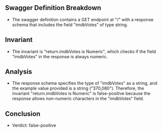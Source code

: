 ## Swagger Definition Breakdown
- The swagger definition contains a GET endpoint at "/" with a response schema that includes the field "imdbVotes" of type string.

## Invariant
- The invariant is "return.imdbVotes is Numeric", which checks if the field "imdbVotes" in the response is always numeric.

## Analysis
- The response schema specifies the type of "imdbVotes" as a string, and the example value provided is a string ("370,080"). Therefore, the invariant "return.imdbVotes is Numeric" is false-positive because the response allows non-numeric characters in the "imdbVotes" field.

## Conclusion
- Verdict: false-positive
